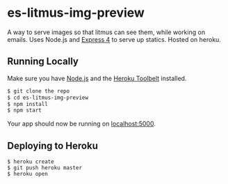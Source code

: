 # es-litmus-img-preview

A way to serve images so that litmus can see them, while working on emails.
Uses Node.js and [Express 4](http://expressjs.com/) to serve up statics. Hosted on heroku.


## Running Locally

Make sure you have [Node.js](http://nodejs.org/) and the [Heroku Toolbelt](https://toolbelt.heroku.com/) installed.

```sh
$ git clone the repo
$ cd es-litmus-img-preview
$ npm install
$ npm start
```

Your app should now be running on [localhost:5000](http://localhost:5000/).

## Deploying to Heroku

```
$ heroku create
$ git push heroku master
$ heroku open
```